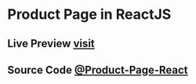 # Product Page in ReactJS

## Live Preview [visit](https://mbganesh.github.io/Product-Page-Live)

## Source Code [@Product-Page-React](https://github.com/mbganesh/Product-Page-React)

